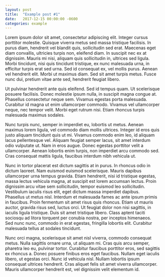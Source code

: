 ```yaml
---
layout: post
title:  "Example post #1"
date:   2017-12-15 00:00:00 -0600
categories: example
---
```

Lorem ipsum dolor sit amet, consectetur adipiscing elit. Integer cursus porttitor molestie. Quisque viverra metus sed massa tristique facilisis. In purus diam, hendrerit vel blandit quis, sollicitudin sed erat. Maecenas eget diam convallis, ultricies turpis non, eleifend diam. In suscipit nec ex at dignissim. Mauris mi nisi, aliquam quis sollicitudin in, ultrices sed ligula. Morbi tincidunt, nisi quis tincidunt tristique, ex nunc malesuada urna, in efficitur turpis erat sed urna. Sed id consequat ex, vel mollis purus. Aenean vel hendrerit elit. Morbi ut maximus diam. Sed sit amet turpis metus. Fusce nunc dui, pretium vitae ante sed, hendrerit feugiat libero. 

Ut pulvinar hendrerit ante quis eleifend. Sed id tempus quam. Ut scelerisque posuere facilisis. Donec molestie ipsum nulla, in suscipit magna congue at. Phasellus consectetur neque sem. Vivamus egestas porta malesuada. Curabitur id magna ut enim ullamcorper commodo. Vivamus vel ullamcorper neque, nec tempor velit. Morbi eget rutrum nisi. Etiam rhoncus turpis malesuada maximus sodales. 

Nunc turpis nunc, semper in imperdiet eu, lobortis ut metus. Aenean maximus lorem ligula, vel commodo diam mollis ultrices. Integer id eros quis justo aliquam tincidunt quis ut mi. Vivamus commodo enim leo, id aliquam lacus pellentesque vel. Aliquam feugiat semper lacus, sit amet interdum odio vulputate ut. Nam in eros augue. Donec egestas porttitor velit a ullamcorper. Aenean lobortis enim turpis, non imperdiet arcu commodo sed. Cras consequat mattis ligula, faucibus interdum nibh vehicula ut. 

Nunc in tortor placerat est dictum sagittis at in purus. In rhoncus odio in dictum laoreet. Nam euismod euismod scelerisque. Mauris dapibus ullamcorper urna tempus gravida. Etiam hendrerit, nisi id tristique egestas, massa lectus vehicula magna, at suscipit est lorem accumsan lectus. Proin dignissim arcu vitae sem sollicitudin, tempor euismod leo sollicitudin. Vestibulum iaculis risus elit, eget dictum massa imperdiet dapibus. Phasellus ut metus nisl. Interdum et malesuada fames ac ante ipsum primis in faucibus. Proin fermentum sit amet risus quis rhoncus. Etiam ut mauris auctor, gravida risus sed, luctus orci. Ut feugiat dolor non nisi sagittis, in iaculis ligula tristique. Duis sit amet tristique libero. Class aptent taciti sociosqu ad litora torquent per conubia nostra, per inceptos himenaeos. Sed nunc nunc, commodo in erat egestas, fringilla lobortis elit. Curabitur malesuada tellus at sodales tincidunt. 

Nunc orci magna, scelerisque sit amet nisl viverra, commodo consequat metus. Nulla sagittis ornare urna, ut aliquam mi. Cras quis arcu semper, pharetra leo eu, pulvinar tortor. Curabitur faucibus porttitor eros, sed sagittis ex rhoncus a. Donec posuere finibus eros eget faucibus. Nullam eget iaculis libero, ut egestas orci. Nunc id vehicula nisl. Nullam lobortis ipsum consequat ultrices hendrerit. Cras aliquet felis sit amet viverra ullamcorper. Mauris ullamcorper hendrerit est, vel dignissim velit elementum id.
